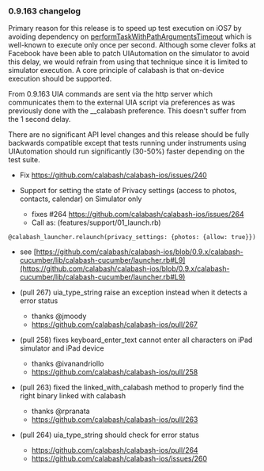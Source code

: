 ### 0.9.163 changelog

Primary reason for this release is to speed up test execution on iOS7 by avoiding dependency on [performTaskWithPathArgumentsTimeout](https://developer.apple.com/Library/ios/documentation/UIAutomation/Reference/UIAHostClassReference/UIAHost/UIAHost.html#//apple_ref/javascript/instm/UIAHost/performTaskWithPathArgumentsTimeout) which is well-known to execute only once per second. Although some clever folks at Facebook have been able to patch UIAutomation on the simulator to avoid this delay, we would refrain from using that technique since it is limited to simulator execution. A core principle of calabash is that on-device execution should be supported.

From 0.9.163 UIA commands are sent via the http server which communicates them to the external UIA script via preferences as was previously done with the __calabash preference. This doesn't suffer from the 1 second delay.

There are no significant API level changes and this release should be fully backwards compatible except that tests running under instruments using UIAutomation should run significantly (30-50%) faster depending on the test suite.

* Fix https://github.com/calabash/calabash-ios/issues/240

* Support for setting the state of Privacy settings (access to photos, contacts, calendar) on Simulator only
  - fixes #264 https://github.com/calabash/calabash-ios/issues/264
  - Call as: (features/support/01_launch.rb)

```
@calabash_launcher.relaunch(privacy_settings: {photos: {allow: true}})
```
  - see [https://github.com/calabash/calabash-ios/blob/0.9.x/calabash-cucumber/lib/calabash-cucumber/launcher.rb#L9](https://github.com/calabash/calabash-ios/blob/0.9.x/calabash-cucumber/lib/calabash-cucumber/launcher.rb#L9)

* (pull 267) uia\_type\_string raise an exception instead when it detects a error status
  - thanks @jmoody
  - https://github.com/calabash/calabash-ios/pull/267

* (pull 258) fixes keyboard\_enter\_text cannot enter all characters on iPad simulator and iPad device
  - thanks @ivanandriollo
  - https://github.com/calabash/calabash-ios/pull/258

* (pull 263) fixed the linked\_with\_calabash method to properly find the right binary linked with calabash
  - thanks @rpranata
  - https://github.com/calabash/calabash-ios/pull/263

* (pull 264) uia\_type\_string should check for error status
  - https://github.com/calabash/calabash-ios/pull/264
  - https://github.com/calabash/calabash-ios/issues/260
